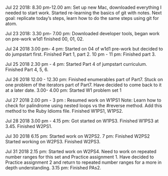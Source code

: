 Jul 22 2018: 8.30 pm-12.00 am: Set up new Mac, downloaded everything I needed to start work. Started re-learning the basics of git with notes. Next goal: replicate today’s steps, learn how to do the same steps using git for atom.

Jul 23 2018: 3.30 pm- 7.00 pm: Downloaded developer tools, began work on pre-work w1d1 finished 00, 01, 02.

Jul 24 2018 3.00 pm- 4 pm: Started on 04 of w1d1 pre-work but decided to do jumpstart first. Finished Part 1, part 2.
10 pm - 11 pm: Finished part 3.

Jul 25 2018 2.30 pm - 4 pm: Started Part 4 of jumpstart curriculum. Finished Part 4, 5, 6.

Jul 26 2018 12.00 - 12.30 pm: Finished enumerables part of Part7. Stuck on one problem of the iterators part of Part7. Have decided to come back to it at a later date.
3.00- 4.00 pm: Started W1 problem set 1

Jul 27 2018 2.00 pm - 3 pm : Resumed work on W1PS1 Note: Learn how to check for palindrome using nested loops vs the #reverse method. Add this method to the Ruby Idioms file.
Finished W1PS1, W1PS2.

Jul 28 2018 3.00 pm - 4.15 pm: Got started on W1PS3. Finished W1PS3 at 3.45. Finished W2PS1.

Jul 30 2018 6.15 pm: Started work on W2PS2. 7 pm: Finished W2PS2 Started working on W2PS3. Finished W2PS3.

Jul 31 2018 2.15 pm: Started work on W2PS4. Need to work on repeated number ranges for this set and Practice assignment 1. Have decided to Practice assignment 2 and return to repeated number ranges for a more in depth understanding. 3.15 pm: Finished PAs2.
